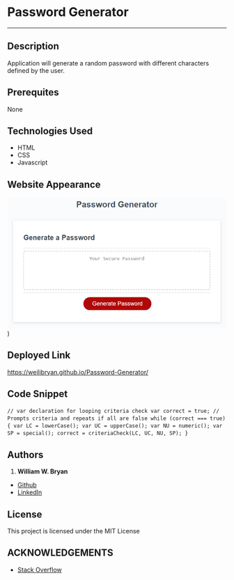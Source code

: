 # Password Generator
----------------------
## Description

Application will generate a random password with different characters defined by the user.

## Prerequites

None

## Technologies Used

- HTML
- CSS
- Javascript


## Website Appearance

![Index](./assets/images/demo.png))


## Deployed Link
https://weilibryan.github.io/Password-Generator/

## Code Snippet
`
    // var declaration for looping criteria check
  var correct = true;
    // Prompts criteria and repeats if all are false
  while (correct === true) {
    var LC = lowerCase();
    var UC = upperCase();
    var NU = numeric();
    var SP = special();
    correct = criteriaCheck(LC, UC, NU, SP);
  }
`

## Authors

1. **William W. Bryan** 
- [Github](https://github.com/WeiLiBryan)
- [LinkedIn](https://www.linkedin.com/in/william-bryan-72730019a/)




## License

This project is licensed under the MIT License


## ACKNOWLEDGEMENTS

- [Stack Overflow](https://stackoverflow.com)